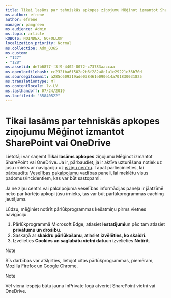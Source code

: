 ```yaml
---
title: Tikai lasāms par tehniskās apkopes ziņojumu Mēģinot izmantot SharePoint vai OneDrive
ms.author: efrene
author: efrene
manager: pamgreen
ms.audience: Admin
ms.topic: article
ROBOTS: NOINDEX, NOFOLLOW
localization_priority: Normal
ms.collection: Adm_O365
ms.custom:
- "127"
- "128"
ms.assetid: de7b6877-f3f9-4402-8072-c73783aaccaa
ms.openlocfilehash: cc232fba6f502e2b6f282a8c1a1e29221e36b70d
ms.sourcegitcommit: a285c609319ade038461e090e14a701830031825
ms.translationtype: MT
ms.contentlocale: lv-LV
ms.lasthandoff: 07/24/2019
ms.locfileid: "35840522"
---
```

# <a name="read-only-for-maintenance-message-when-attempting-to-use-sharepoint-or-onedrive"></a>Tikai lasāms par tehniskās apkopes ziņojumu Mēģinot izmantot SharePoint vai OneDrive

Lietotāji var saņemt **Tikai lasāms apkopes** ziņojumu Mēģinot izmantot SharePoint vai OneDrive.  Ja ir, pārbaudiet, ja ir aktīva uzturēšana notiek uz jūsu īrnieks ar navigāciju uz [īsziņu centru](https://portal.office.com/adminportal/home#/MessageCenter). Tāpat pārliecinieties, lai pārbaudītu [Veselības pakalpojumu](https://portal.office.com/adminportal/home#/servicehealth) vadības paneli, lai meklētu visus padomus/incidentiem, kas var būt sastopami.

Ja ne ziņu centrs vai pakalpojuma veselības informācijas paneļa ir jāatzīmē neko par kārtējo apkopi jūsu īrnieks, tas var būt pārlūkprogrammas caching jautājums.

Lūdzu, mēģiniet notīrīt pārlūkprogrammas kešatmiņu pirms vietnes navigāciju.

1. Pārlūkprogrammā Microsoft Edge, atlasiet **Iestatījumi**un pēc tam atlasiet **privātumu un drošību**.
2. Saskaņā ar **skaidru pārlūkošanu**, atlasiet **izvēlēties, ko skaidri**.
3. Izvēlieties **Cookies un saglabātu vietni datu**un izvēlieties **Notīrīt**.

>[!Note] 
> Šīs darbības var atšķirties, lietojot citas pārlūkprogrammas, piemēram, Mozilla Firefox un Google Chrome.

>[!Note] 
> Vēl viena iespēja būtu jaunu InPrivate logā atveriet SharePoint vietni vai OneDrive.